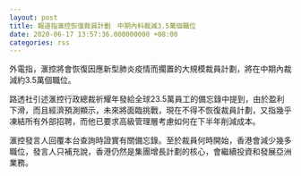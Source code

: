 ```yaml
---
layout: post
title: 報道指滙控恢復裁員計劃　中期內料裁減3.5萬個職位
date: 2020-06-17 13:57:36.000000000 +08:00
categories: rss
---
```


外電指，滙控將會恢復因應新型肺炎疫情而擱置的大規模裁員計劃，將在中期內裁減約3.5萬個職位。

路透社引述滙控行政總裁祈耀年發給全球23.5萬員工的備忘錄中提到，由於盈利下滑，而且經濟預測顯示，未來將面臨挑戰，現在不得不恢復裁員計劃，又指幾乎凍結所有外部招聘，而他已要求高級管理層考慮如何在下半年削減成本。

滙控發言人回覆本台查詢時證實有關備忘錄。至於裁員何時開始，香港會減少幾多職位，發言人只補充說，香港仍然是集團增長計劃的核心，會繼續投資和發展亞洲業務。
